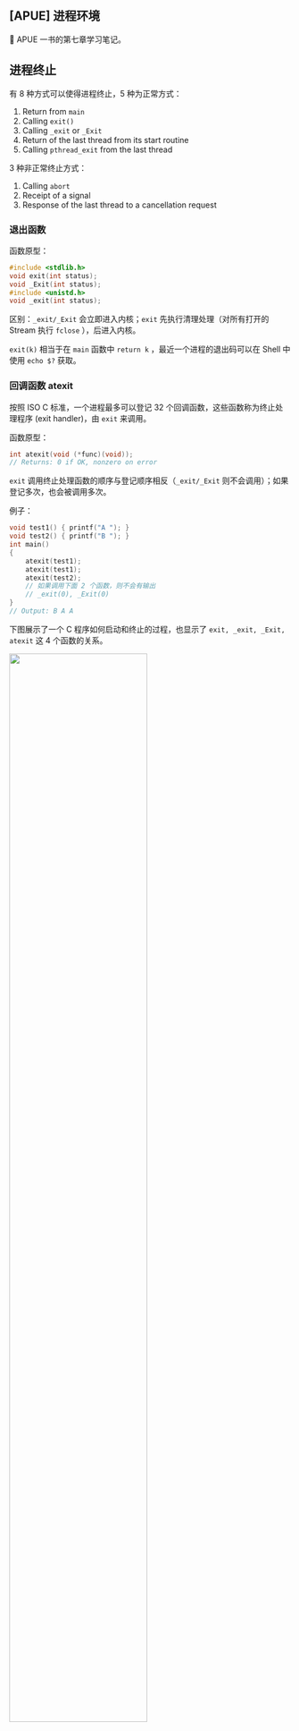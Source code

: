 ## [APUE] 进程环境

📓 APUE 一书的第七章学习笔记。

## 进程终止

有 8 种方式可以使得进程终止，5 种为正常方式：

1. Return from `main`
2. Calling `exit()`
3. Calling `_exit` or `_Exit`
4. Return of the last thread from its start routine
5. Calling `pthread_exit` from the last thread

3 种非正常终止方式：

1. Calling `abort`
2. Receipt of a signal
3. Response of the last thread to a cancellation request

### 退出函数

函数原型：

```c
#include <stdlib.h> 
void exit(int status); 
void _Exit(int status); 
#include <unistd.h> 
void _exit(int status);
```

区别：`_exit/_Exit` 会立即进入内核；`exit` 先执行清理处理（对所有打开的 Stream 执行 `fclose` ），后进入内核。

`exit(k)` 相当于在 `main` 函数中 `return k` ，最近一个进程的退出码可以在 Shell 中使用 `echo $?` 获取。

### 回调函数 atexit

按照 ISO C 标准，一个进程最多可以登记 32 个回调函数，这些函数称为终止处理程序 (exit handler)，由 `exit` 来调用。

函数原型：

```c
int atexit(void (*func)(void));
// Returns: 0 if OK, nonzero on error
```

`exit` 调用终止处理函数的顺序与登记顺序相反（`_exit/_Exit` 则不会调用）；如果登记多次，也会被调用多次。

例子：

```c
void test1() { printf("A "); }
void test2() { printf("B "); }
int main()
{
    atexit(test1);
    atexit(test1);
    atexit(test2);
    // 如果调用下面 2 个函数，则不会有输出
    // _exit(0), _Exit(0)
}
// Output: B A A
```

下图展示了一个 C 程序如何启动和终止的过程，也显示了 `exit, _exit, _Exit, atexit` 这 4 个函数的关系。

<img src="https://gitee.com/sinkinben/pic-go/raw/master/img/20210125192440.png" style="width:70%;" />

## 环境表

环境表 (Environment List), 与命令行参数 `argv` 一样，是一个 `char*` 数组。

下列程序可以打印所有的环境参数：

```c
#include <stdio.h>
extern char **environ;
int main()
{
    int i;
    for (i = 0; environ[i] != NULL; i++)
        puts(environ[i]);
}
```

 输出一大片：

```
TERM=xterm-256color
SHELL=/bin/bash
...
USER=sinkinben
LS_COLORS=rs=0:di=01;...
PATH=...
MAIL=/var/mail/sinkinben
PWD=/home/sinkinben/workspace/apue
HOME=/home/sinkinben
...
_=./a.out
```

## C 存储布局

如下图所示，一个 C 程序由以下部分组成：

- text 段：这是 CPU 执行的机器指令部分。text 段通常是只读（防止意外修改）和可共享的，即使是频繁执行的程序，它们的 text 段在内存中只会存在 1 个副本。（难怪我的 Mac 开机第一次调用 clang++ 会特别慢）
- 初始化数据段（简称数据段）：包括初始化的全局变量和 `static` 修饰的变量。
- 未初始化的数据段（简称 bss 段）：在程序开始执行前，由 `exec` 初始化为 0 或者空指针。（确实，我还以为是随机值）
- 栈：局部变量，函数调用。
- 堆：动态内存分配。

<img src="https://gitee.com/sinkinben/pic-go/raw/master/img/20210125193649.png" style="width:450px" />

这是一种典型的逻辑布局，但不是所有的实现都是如此，具体取决于实际的 OS 和硬件。对于 32 位 Intel x86 架构的 Linux，text 段从 0x80480000 开始，栈从 0xC0000000 开始向低地址增长。

可以通过 `size` 命令获取一个 C 程序的各个段大小，`dec, hex` 分别是前 3 个数字的总和的十进制和十六进制：

```text
$ size /bin/bash 
   text    data     bss     dec     hex filename
 997958   36496   23480 1057934  10248e /bin/bash
```

## 共享库

共享库 (Shared Libraries): 对于一些常用的公共函数库，只需要在所有进程都可引用的存储区保存一份副本。程序第一次调用某个库函数的同时，用**动态链接**的方式将程序与库函数相链接。这就减少了可执行文件的大小，但增加了一些运行时开销。

使用 Shared Libraries 的另外一个优点是：可以动态更新某个库的版本，而不需要重新对使用该库的程序重新链接。

使用 `gcc -static` 可指定生成的可执行文件使用静态链接。

```text
$ gcc test.c ; size ./a.out 
   text    data     bss     dec     hex filename
   1099     544       8    1651     673 ./a.out
$ gcc test.c -static ; size ./a.out 
   text    data     bss     dec     hex filename
 823142    7284    6360  836786   cc4b2 ./a.out
```



## 动态内存分配

相关函数：

```c
#include <stdlib.h>
void *malloc(size_t size);
void *calloc(size_t nobj, size_t size); 
void *realloc(void *ptr, size_t newsize);
// All three return: non-null pointer if OK, NULL on error
void free(void *ptr);
```

作用：

- `malloc`: 申请指定字节数的内存，该内存的值不确定。
- `calloc`: 为指定数量，指定长度的对象分配内存，并初始化为 0 。
- `realloc`: 增加或者减少 `ptr` 指向内存区的长度。当增加长度时，可能需要将之前的数据拷贝到另外一个足够大的内存区（也有可能是在原有基础上增加一段连续内存），新增区域的初始值不确定。

## 环境变量

### getenv

```c
#include <stdlib.h>
char *getenv(const char *name);
// Returns: pointer to value associated with name, NULL if not found
```

获取环境变量。例子：

```c
#include <stdio.h>
#include <stdlib.h>
int main()
{
    puts(getenv("JAVA_HOME"));
}
// Output: /usr/local/java/jdk1.7
```

### putenv, setenv, unsetenv

相关 API：

```c
#include <stdlib.h> 
int putenv(char *str);
// Returns: 0 if OK, nonzero on error
int setenv(const char *name, const char *value, int rewrite); 
int unsetenv(const char *name);
// Both return: 0 if OK, −1 on error
```

改变当前进程以及后续产生的子进程的环境变量（实际上是修改进程的环境表）。作用分别如下：

- `putenv`: 把 `name=value` 的环境变量添加到环境表，如果 `name` 已存在，则删除原来的定义。
- `setenv`: 将 `name` 设置为 `value` 。`rewrite = 0/1` 表示是否覆盖已有的 `name` （如果有的话）。 
- `unsetenv`: 删除 `name` ，如果不存在则什么都不做。

## getrlimit, setrlimit

每个进程都有一组资源限制，可以通过 `getrlimit, setrlimit` 进行查询和修改：

```c
#include <sys/resource.h>
int getrlimit(int resource, struct rlimit *rlptr);
int setrlimit(int resource, const struct rlimit *rlptr);
// Both return: 0 if OK, −1 on error
```

`resource` 是形如 `RLIMIT_CPU` 的一组宏定义。

结构体 `rlimit` 的定义如下：

```c
 struct rlimit {
     rlim_t  rlim_cur;  /* soft limit: current limit */
     rlim_t  rlim_max;  /* hard limit: maximum value for rlim_cur */
};
```

修改操作需要遵循以下规则：

- `cur <= max`
- 可以降低 `rlim_max` ，但必须大于等于 `rlim_cur`. 
- 只有超级用户进程可以提高 `rlim_max` 。

修改资源限制会影响当前进程和它的子进程，所以 Shell 中一般会内置 `ulimit` 命令来修改当前 Shell 的资源限制。



## setjmp 和 longjmp

C 语言中，`goto` 语句是不能跨越函数的，而通过 `setjmp` 和 `longjmp` 则可以实现。

```c
#include <setjmp.h>
int setjmp(jmp_buf env);
// Returns: 0 if called directly, nonzero if returning from a call to longjmp 
void longjmp(jmp_buf env, int val);
```

`env` 参数用于保存跳转**目标点**的上下文的变量，通过 `jmp_buf` 这一特殊数据类型定义。

`val` 是 `longjmp` 跳转到 `setjmp` 的目标点时到返回值。

例子：

```c
#include "apue.h"
#include <setjmp.h>
jmp_buf jmpbuf;
void f3() { longjmp(jmpbuf, 1); }
void f2() { f3(); }
void f1() { f2(); }
int main()
{
    switch (setjmp(jmpbuf))
    {
    case 0:
        puts("0");
        f1();
        break;
    case 1:
        puts("1");
        break;
    default:
        puts("default");
        break;
    }
}
// Output: 0 1
```

如果 `f3` 调用的是 `longjmp(jmpbuf, 233)` ，那么输出 `0 default` .



